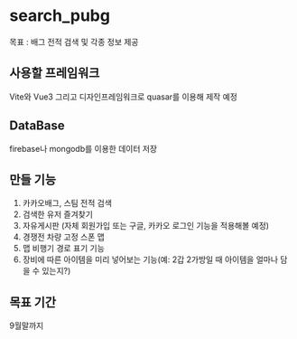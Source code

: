 # search_pubg
목표 : 배그 전적 검색 및 각종 정보 제공
## 사용할 프레임워크
Vite와 Vue3 그리고 디자인프레임워크로 quasar를 이용해 제작 예정
## DataBase
firebase나 mongodb를 이용한 데이터 저장
## 만들 기능
1. 카카오배그, 스팀 전적 검색
2. 검색한 유저 즐겨찾기
3. 자유게시판 (자체 회원가입 또는 구글, 카카오 로그인 기능을 적용해볼 예정)
4. 경쟁전 차량 고정 스폰 맵
5. 맵 비행기 경로 표기 기능
6. 장비에 따른 아이템을 미리 넣어보는 기능(예: 2갑 2가방일 때 아이템을 얼마나 담을 수 있는지?)
## 목표 기간
9월말까지

